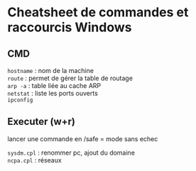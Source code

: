 # Cheatsheet de commandes et raccourcis Windows

## CMD 

`hostname` :  nom de la machine  
`route` : permet de gérer la table de routage  
`arp -a` : table liée au cache ARP  
`netstat` : liste les ports ouverts  
`ipconfig`  


## Executer (w+r)
lancer une commande en /safe = mode sans echec  

`sysdm.cpl` : renommer pc, ajout du domaine  
`ncpa.cpl` : réseaux